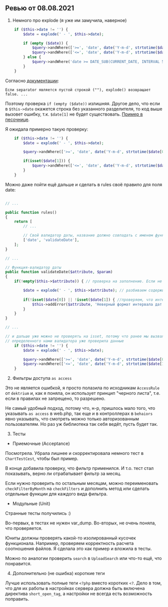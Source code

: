 ## Ревью от 08.08.2021

1. Немного про explode (я уже им замучила, наверное)

```php
    if ($this->date != '') {
        $date = explode(' - ', $this->date);

        if (empty ($date)) { 
            $query->andWhere(['>=', 'date', date('Y-m-d', strtotime($date[0]))]);
            $query->andWhere(['<=', 'date', date('Y-m-d', strtotime($date[1]))]);
        } else {
            $query->andWhere('date >= DATE_SUB(CURRENT_DATE, INTERVAL 5 YEAR)');
        }
    }
```

Согласно [документации](https://www.php.net/manual/ru/function.explode.php):

```
Если separator является пустой строкой (""), explode() возвращает false. ...
```

Поэтому проверка `if (empty ($date))` излишняя. Другое дело, что если в `$this->date` окажется строка без указанного разделителя, то код выше вызовет ошибку, т.к. 
`$date[1]` не будет существовать. [Пример в песочнице](http://sandbox.onlinephpfunctions.com/code/103f9f86b0feb13c54f4ce172abbea77cefc1bf6). 

Я ожидала примерно такую проверку:

```php
    if ($this->date != '') {
        $date = explode(' - ', $this->date);

        $query->andWhere(['>=', 'date', date('Y-m-d', strtotime($date[0]))]);

        if(isset($date[1])) {
            $query->andWhere(['<=', 'date', date('Y-m-d', strtotime($date[1]))]);
        }
    }
```

Можно даже пойти ещё дальше и сделать в rules своё правило для поля date:

```php

// ...

public function rules()
{
    return [
        // ...

        // Свой валидатор даты, название должно совпадать с именем функции
        ['date', 'validateDate'],
    ];
}

// ...

// Функция-валидатор даты
public function validateDate($attribute, $param)
{
    if(!empty($this->$attribute)) { // проверка на заполнение. Если не заполняли, считаем, что всё ок

        $date = explode(' - ', $this->$attribute); // разбиваем содержимое атрибута
        
        if(!isset($date[0]) || !isset($date[1]) { //проверяем, что интервал передан корректно
            $this->addError($attribute, 'Неверный формат интервала дат'); // Если некорректно - добавляем ошибку
        }
    }
}

// ...

// и дальше уже можно не проверять на isset, потому что ранее мы вызвали функцию validate, которая с помощью 
// определенного нами валидатора уже проверила данные
    if ($this->date != '') {
        $date = explode(' - ', $this->date);

        $query->andWhere(['>=', 'date', date('Y-m-d', strtotime($date[0]))]);
        $query->andWhere(['<=', 'date', date('Y-m-d', strtotime($date[1]))]);
    }


```

2. Фильтры доступа `as access` 

Это не является ошибкой, я просто полазила по исходникам `AccessRule` от `dektrium` и, как я поняла, он использует принцип "черного листа", т.е. если в правилах не запрещено, то разрешено.

Не самый удобный подход, потому что, н-р, пришлось мало того, что указывать `as access` в web.php, так еще и в контроллерах в `behaiors` явно
указывать, что смотреть можно только авторизованным пользователям. Но раз уж библиотека так себя ведёт, пусть будет так.

3. Тесты

- Приемочные (Acceptance)

Посмотрела. Убрала лишнее и скорректировала немного тест в `ChartTestCest`, чтобы был пример. 

В конце добавила проверку, что фильтр применился. И т.о. тест стал показывать, верно ли отрабатывает фильтр за месяц.

Если нужно проверить по остальным месяцам, можно переименовать `checkFilterByMonth` на `checkFilters` и дополнить метод или сделать отдельные функции для каждого вида фильтра.

- Модульные (Unit)

Странные тесты получились :)

Во-первых, в тестах не нужен var_dump. Во-вторых, не очень поняла, что проверяется.

Юниты должны проверять какой-то изолированный кусочек функционала. Например, проверяем корректность расчета соотношения файлов. Я сделала это как пример и вложила в тесты.

Можно по аналогии проверить `search` в `UploadSearch` или что-то ещё, что понравится.

4. Дополнительно (не ошибка) короткие теги

Лучше использовать полные теги `<?php` вместо коротких `<?`. Дело в том, что для их работы в настройках сервера должна быть включена директива `short_open_tag`, а настройки не всегда есть возможность поправить.